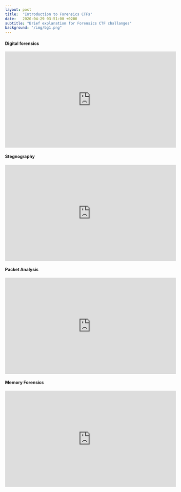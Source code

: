 ```yaml
---
layout: post
title:  "Introduction to Forensics CTFs"
date:   2020-04-29 03:51:00 +0200
subtitle: "Brief explanation for Forensics CTF challanges"
background: "/img/bg1.png"
---
```


#### Digital forensics

<iframe width="560" height="315" src="https://www.youtube.com/embed/n95uw3vsjFQ" frameborder="0" allow="accelerometer; autoplay; clipboard-write; encrypted-media; gyroscope; picture-in-picture" allowfullscreen></iframe>

#### Stegnography

<iframe width="560" height="315" src="https://www.youtube.com/embed/rHA69GPSgec" frameborder="0" allow="accelerometer; autoplay; clipboard-write; encrypted-media; gyroscope; picture-in-picture" allowfullscreen></iframe>

#### Packet Analysis

<iframe width="560" height="315" src="https://www.youtube.com/embed/cCM56FZ6EaA" frameborder="0" allow="accelerometer; autoplay; clipboard-write; encrypted-media; gyroscope; picture-in-picture" allowfullscreen></iframe>

#### Memory Forensics

<iframe width="560" height="315" src="https://www.youtube.com/embed/SMIbTjXUvGc" frameborder="0" allow="accelerometer; autoplay; clipboard-write; encrypted-media; gyroscope; picture-in-picture" allowfullscreen></iframe>

